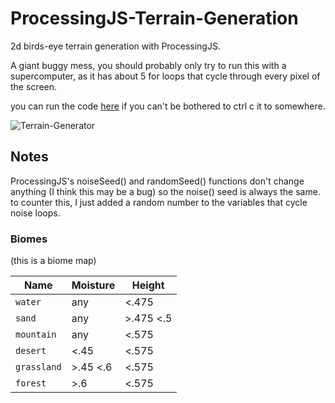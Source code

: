 # ProcessingJS-Terrain-Generation
2d birds-eye terrain generation with ProcessingJS.

A giant buggy mess, you should probably only try to run this with a supercomputer, as it has about 5 for loops that cycle through every pixel of the screen.

you can run the code [here](https://www.openprocessing.org/sketch/736065) if you can't be bothered to ctrl c it to somewhere.

![Terrain-Generator](https://user-images.githubusercontent.com/50847107/61155398-f2b7c600-a544-11e9-9793-473b121add6a.png)

## Notes
ProcessingJS's noiseSeed() and randomSeed() functions don't change anything (I think this may be a bug) so the noise() seed is always the same. to counter this, I just added a random number to the variables that cycle noise loops.

### Biomes
(this is a biome map)


| Name | Moisture | Height |
|------|----------|--------|
| `water` | any | <.475 |
| `sand` | any | >.475 <.5 |
| `mountain` | any | <.575 |
| `desert` | <.45 | <.575 |
| `grassland` | >.45 <.6 | <.575 |
| `forest` | >.6 | <.575 |
